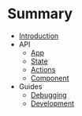 # Summary

- [Introduction](README.md)
- API
  - [App](api/app.md)
  - [State](api/state.md)
  - [Actions](api/actions.md)
  - [Component](api/component.md)
- Guides
  - [Debugging](guides/debugging.md)
  - [Development](guides/development.md)
